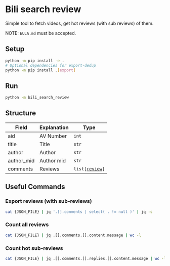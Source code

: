 # Bili search review

Simple tool to fetch videos, get hot reviews (with sub reviews) of them.

NOTE: `EULA.md` must be accepted.

## Setup

```bash
python -m pip install -e .
# Optional dependencies for export-dedup
python -m pip install .[export]
```

## Run

```bash
python -m bili_search_review
```

## Structure

[`review`]: https://github.com/SocialSisterYi/bilibili-API-collect/blob/16d455ff098f46502eca2bafc7b96a2959a82f1b/docs/comment/readme.md#%E8%AF%84%E8%AE%BA%E6%9D%A1%E7%9B%AE%E5%AF%B9%E8%B1%A1

| Field      | Explanation | Type                 |
| ---------- | ----------- | -------------------- |
| aid        | AV Number   | `int`                |
| title      | Title       | `str`                |
| author     | Author      | `str`                |
| author_mid | Author mid  | `str`                |
| comments   | Reviews     | `list[`[`review`]`]` |

## Useful Commands

### Export reviews (with sub-reviews)

```bash
cat {JSON_FILE} | jq '.[].comments | select( . != null )' | jq -s
```

### Count all reviews

```bash
cat {JSON_FILE} | jq .[].comments.[].content.message | wc -l
```

### Count hot sub-reviews

```bash
cat {JSON_FILE} | jq .[].comments.[].replies.[].content.message | wc -l
```

